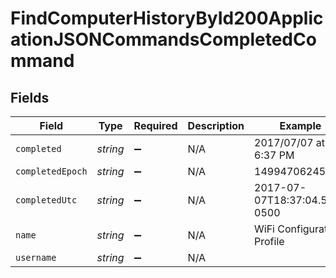 # FindComputerHistoryById200ApplicationJSONCommandsCompletedCommand


## Fields

| Field                        | Type                         | Required                     | Description                  | Example                      |
| ---------------------------- | ---------------------------- | ---------------------------- | ---------------------------- | ---------------------------- |
| `completed`                  | *string*                     | :heavy_minus_sign:           | N/A                          | 2017/07/07 at 6:37 PM        |
| `completedEpoch`             | *string*                     | :heavy_minus_sign:           | N/A                          | 1499470624555                |
| `completedUtc`               | *string*                     | :heavy_minus_sign:           | N/A                          | 2017-07-07T18:37:04.555-0500 |
| `name`                       | *string*                     | :heavy_minus_sign:           | N/A                          | WiFi Configuration Profile   |
| `username`                   | *string*                     | :heavy_minus_sign:           | N/A                          |                              |